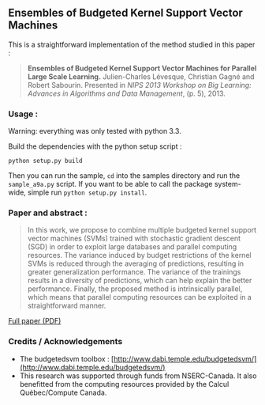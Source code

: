 Ensembles of Budgeted Kernel Support Vector Machines
-----------------------

This is a straightforward implementation of the method studied in this paper :


>**Ensembles of Budgeted Kernel Support Vector Machines for Parallel Large Scale Learning.**
> Julien-Charles Lévesque, Christian Gagné and Robert Sabourin.
> Presented in *NIPS 2013 Workshop on Big Learning: Advances in Algorithms and Data Management*, (p. 5),  2013.


### Usage :

Warning: everything was only tested with python 3.3.

Build the dependencies with the python setup script :

    python setup.py build

Then you can run the sample, `cd` into the samples directory and run the `sample_a9a.py` script. If you want to be able to call the package system-wide, simple run `python setup.py install`.

### Paper and abstract :

>In this work, we propose to combine multiple budgeted kernel support vector machines (SVMs) trained with stochastic gradient descent (SGD) in order to exploit large databases and parallel computing resources. The variance induced by budget restrictions of the kernel SVMs is reduced through the averaging of predictions, resulting in greater generalization performance. The variance of the trainings results in a diversity of predictions, which can help explain the better performance. Finally, the proposed method is intrinsically parallel, which means that parallel computing resources can be exploited in a straightforward manner.

[Full paper (PDF)](http://w3.gel.ulaval.ca/~levesq22/papers/bsgdens_biglearn_nips2013.pdf)

### Credits / Acknowledgements

- The budgetedsvm toolbox : [http://www.dabi.temple.edu/budgetedsvm/](http://www.dabi.temple.edu/budgetedsvm/)
- This research was supported through funds from NSERC-Canada. It also benefitted from the computing resources provided by the Calcul Québec/Compute Canada.